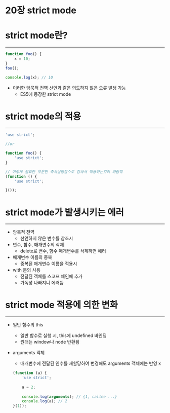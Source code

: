 # 20장 strict mode

# strict mode란?

---

```jsx
function foo() {
	x = 10;
}
foo();

console.log(x); // 10
```

- 이러한 암묵적 전역 선언과 같은 의도하지 않은 오류 발생 가능
    - ES5에 등장한 strict mode

# strict mode의 적용

---

```jsx
'use strict';

//or

function foo() {
	'use strict';
}

// 이렇게 필요한 부분만 즉시실행함수로 감싸서 적용하는것이 바람직
(function () {
	'use strict';

}());
```

# strict mode가 발생시키는 에러

---

- 암묵적 전역
    - 선언하지 않은 변수를 참조시
- 변수, 함수, 매개변수의 삭제
    - delete로 변수, 함수 매개변수를 삭제하면 에러
- 매개변수 이름의 중복
    - 중복된 매개변수 이름을 적용시
- with 문의 사용
    - 전달된 객체를 스코프 체인에 추가
    - 가독성 나빠지니 에러뜸
    

# strict mode 적용에 의한 변화

---

- 일반 함수의 this
    - 일반 함수로 실행 시, this에 undefined 바인딩
    - 원래는 window나 node 반환됨
- arguments 객체
    - 매개변수에 전달된 인수를 재할당하여 변경해도 arguments 객체에는 반영 x
    
    ```jsx
    (function (a) {
    	'use strict';
    	
    	a = 2;
    	
    	console.log(arguments); // {1, callee ...}
    	console.log(a); // 2
    }(1));
    ```